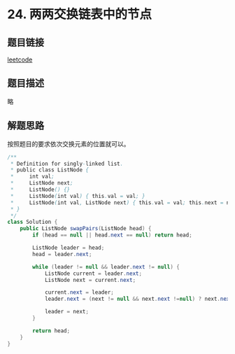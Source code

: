 # 24. 两两交换链表中的节点

## 题目链接

[leetcode](https://leetcode-cn.com/problems/swap-nodes-in-pairs/)

## 题目描述

略

## 解题思路

按照题目的要求依次交换元素的位置就可以。

```java
/**
 * Definition for singly-linked list.
 * public class ListNode {
 *     int val;
 *     ListNode next;
 *     ListNode() {}
 *     ListNode(int val) { this.val = val; }
 *     ListNode(int val, ListNode next) { this.val = val; this.next = next; }
 * }
 */
class Solution {
    public ListNode swapPairs(ListNode head) {
        if (head == null || head.next == null) return head;

        ListNode leader = head;
        head = leader.next;

        while (leader != null && leader.next != null) {
            ListNode current = leader.next;
            ListNode next = current.next;

            current.next = leader;
            leader.next = (next != null && next.next !=null) ? next.next : next;

            leader = next;
        }

        return head;
    }
}
```

